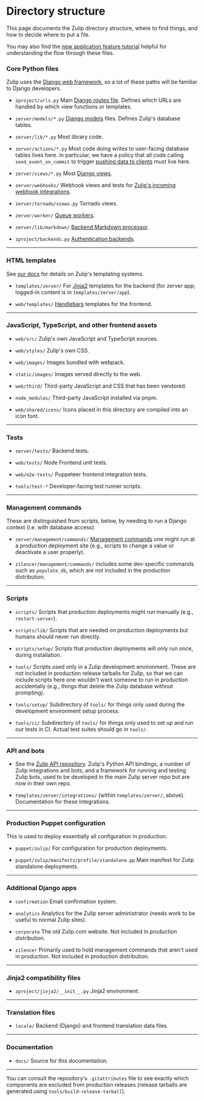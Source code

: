 # Directory structure

This page documents the Zulip directory structure, where to find
things, and how to decide where to put a file.

You may also find the [new application feature
tutorial](../tutorials/new-feature-tutorial.md) helpful for understanding the
flow through these files.

### Core Python files

Zulip uses the [Django web
framework](https://docs.djangoproject.com/en/5.0/), so a lot of these
paths will be familiar to Django developers.

- `zproject/urls.py` Main
  [Django routes file](https://docs.djangoproject.com/en/5.0/topics/http/urls/).
  Defines which URLs are handled by which view functions or templates.

- `zerver/models/*.py`
  [Django models](https://docs.djangoproject.com/en/5.0/topics/db/models/)
  files. Defines Zulip's database tables.

- `zerver/lib/*.py` Most library code.

- `zerver/actions/*.py` Most code doing writes to user-facing
  database tables lives here. In particular, we have a policy that
  all code calling `send_event_on_commit` to trigger [pushing data to
  clients](../subsystems/events-system.md) must live here.

- `zerver/views/*.py` Most [Django views](https://docs.djangoproject.com/en/5.0/topics/http/views/).

- `zerver/webhooks/` Webhook views and tests for [Zulip's incoming webhook integrations](https://zulip.com/api/incoming-webhooks-overview).

- `zerver/tornado/views.py` Tornado views.

- `zerver/worker/` [Queue workers](../subsystems/queuing.md).

- `zerver/lib/markdown/` [Backend Markdown processor](../subsystems/markdown.md).

- `zproject/backends.py` [Authentication backends](https://docs.djangoproject.com/en/5.0/topics/auth/customizing/).

---

### HTML templates

See [our docs](../subsystems/html-css.md) for details on Zulip's
templating systems.

- `templates/zerver/` For [Jinja2](http://jinja.pocoo.org/) templates
  for the backend (for zerver app; logged-in content is in `templates/zerver/app`).

- `web/templates/` [Handlebars](https://handlebarsjs.com/) templates for the frontend.

---

### JavaScript, TypeScript, and other frontend assets

- `web/src/` Zulip's own JavaScript and TypeScript sources.

- `web/styles/` Zulip's own CSS.

- `web/images/` Images bundled with webpack.

- `static/images/` Images served directly to the web.

- `web/third/` Third-party JavaScript and CSS that has been vendored.

- `node_modules/` Third-party JavaScript installed via pnpm.

- `web/shared/icons/` Icons placed in this directory are compiled
  into an icon font.

---

### Tests

- `zerver/tests/` Backend tests.

- `web/tests/` Node Frontend unit tests.

- `web/e2e-tests/` Puppeteer frontend integration tests.

- `tools/test-*` Developer-facing test runner scripts.

---

### Management commands

These are distinguished from scripts, below, by needing to run a
Django context (i.e. with database access).

- `zerver/management/commands/`
  [Management commands](../subsystems/management-commands.md) one might run at a
  production deployment site (e.g., scripts to change a value or
  deactivate a user properly).

- `zilencer/management/commands/` includes some dev-specific
  commands such as `populate_db`, which are not included in
  the production distribution.

---

### Scripts

- `scripts/` Scripts that production deployments might run manually
  (e.g., `restart-server`).

- `scripts/lib/` Scripts that are needed on production deployments but
  humans should never run directly.

- `scripts/setup/` Scripts that production deployments will only run
  once, during installation.

- `tools/` Scripts used only in a Zulip development environment.
  These are not included in production release tarballs for Zulip, so
  that we can include scripts here one wouldn't want someone to run in
  production accidentally (e.g., things that delete the Zulip database
  without prompting).

- `tools/setup/` Subdirectory of `tools/` for things only used during
  the development environment setup process.

- `tools/ci/` Subdirectory of `tools/` for things only used to
  set up and run our tests in CI. Actual test suites should
  go in `tools/`.

---

### API and bots

- See the [Zulip API repository](https://github.com/zulip/python-zulip-api).
  Zulip's Python API bindings, a number of Zulip integrations and
  bots, and a framework for running and testing Zulip bots, used to be
  developed in the main Zulip server repo but are now in their own repo.

- `templates/zerver/integrations/` (within `templates/zerver/`, above).
  Documentation for these integrations.

---

### Production Puppet configuration

This is used to deploy essentially all configuration in production.

- `puppet/zulip/` For configuration for production deployments.

- `puppet/zulip/manifests/profile/standalone.pp` Main manifest for Zulip standalone deployments.

---

### Additional Django apps

- `confirmation` Email confirmation system.

- `analytics` Analytics for the Zulip server administrator (needs work to
  be useful to normal Zulip sites).

- `corporate` The old Zulip.com website. Not included in production
  distribution.

- `zilencer` Primarily used to hold management commands that aren't
  used in production. Not included in production distribution.

---

### Jinja2 compatibility files

- `zproject/jinja2/__init__.py` Jinja2 environment.

---

### Translation files

- `locale/` Backend (Django) and frontend translation data files.

---

### Documentation

- `docs/` Source for this documentation.

---

You can consult the repository's `.gitattributes` file to see exactly
which components are excluded from production releases (release
tarballs are generated using `tools/build-release-tarball`).
